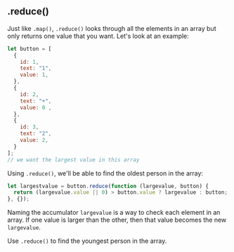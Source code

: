 ## .reduce()

Just like `.map()`, `.reduce()` looks through all the elements in an array but only returns one value that you want. Let's look at an example: 

```javascript
let button = [
  {
    id: 1,
    text: "1",
    value: 1,
  },
  {
    id: 2,
    text: "+",
    value: 0 ,
  },
  {
    id: 3,
    text: "2",
    value: 2,
  }
];
// we want the largest value in this array
```

Using `.reduce()`, we'll be able to find the oldest person in the array: 

```javascript
let largestvalue = button.reduce(function (largevalue, button) {
  return (largevalue.value || 0) > button.value ? largevalue : button;
}, {});
```

Naming the accumulator `largevalue` is a way to check each element in an array. If one value is larger than the other, then that value becomes the new `largevalue`. 

Use `.reduce()` to find the youngest person in the array. 